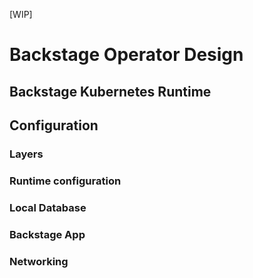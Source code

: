 [WIP]
# Backstage Operator Design

## Backstage Kubernetes Runtime

## Configuration

### Layers

### Runtime configuration

### Local Database

### Backstage App

### Networking
